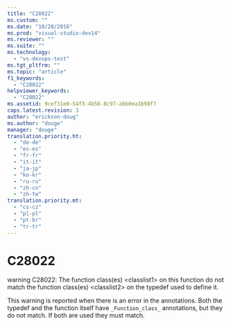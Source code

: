 ```yaml
---
title: "C28022"
ms.custom: ""
ms.date: "10/28/2016"
ms.prod: "visual-studio-dev14"
ms.reviewer: ""
ms.suite: ""
ms.technology: 
  - "vs-devops-test"
ms.tgt_pltfrm: ""
ms.topic: "article"
f1_keywords: 
  - "C28022"
helpviewer_keywords: 
  - "C28022"
ms.assetid: 9cef31e0-54f3-4b56-8c97-abb0ea1b98f7
caps.latest.revision: 3
author: "erickson-doug"
ms.author: "douge"
manager: "douge"
translation.priority.ht: 
  - "de-de"
  - "es-es"
  - "fr-fr"
  - "it-it"
  - "ja-jp"
  - "ko-kr"
  - "ru-ru"
  - "zh-cn"
  - "zh-tw"
translation.priority.mt: 
  - "cs-cz"
  - "pl-pl"
  - "pt-br"
  - "tr-tr"
---
```

# C28022
warning C28022: The function class(es) \<classlist1> on this function do not match the function class(es) \<classlist2> on the typedef used to define it.  
  
 This warning is reported when there is an error in the annotations. Both the typedef and the function itself have `_Function_class_` annotations, but they do not match. If both are used they must match.